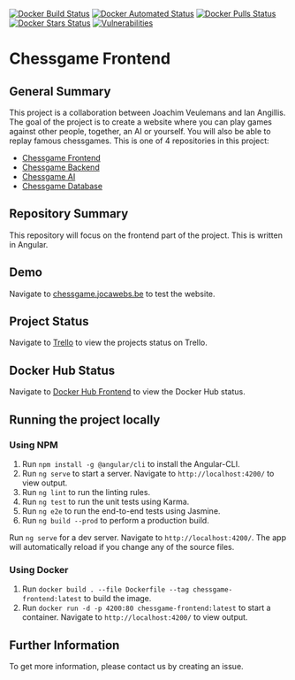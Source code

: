 [![Docker Build Status](https://img.shields.io/docker/cloud/build/joachimveulemans/chessgame-frontend)](https://hub.docker.com/r/joachimveulemans/chessgame-frontend/builds)
[![Docker Automated Status](https://img.shields.io/docker/cloud/automated/joachimveulemans/chessgame-frontend)](https://hub.docker.com/r/joachimveulemans/chessgame-frontend)
[![Docker Pulls Status](https://img.shields.io/docker/pulls/joachimveulemans/chessgame-frontend)](https://hub.docker.com/r/joachimveulemans/chessgame-frontend)
[![Docker Stars Status](https://img.shields.io/docker/stars/joachimveulemans/chessgame-frontend)](https://hub.docker.com/r/joachimveulemans/chessgame-frontend)
[![Vulnerabilities](https://img.shields.io/snyk/vulnerabilities/github/joachimveulemans/chessgame-frontend)](https://github.com/JoachimVeulemans/chessgame-frontend)

# Chessgame Frontend

## General Summary

This project is a collaboration between Joachim Veulemans and Ian Angillis. The goal of the project is to create a website where you can play games against other people, together, an AI or yourself. You will also be able to replay famous chessgames. This is one of 4 repositories in this project:

- [Chessgame Frontend](https://github.com/JoachimVeulemans/chessgame-frontend)
- [Chessgame Backend](https://github.com/JoachimVeulemans/chessgame-backend)
- [Chessgame AI](https://github.com/JoachimVeulemans/chessgame-ai)
- [Chessgame Database](https://github.com/JoachimVeulemans/chessgame-database)

## Repository Summary

This repository will focus on the frontend part of the project. This is written in Angular.

## Demo

Navigate to [chessgame.jocawebs.be](https://chessgame.jocawebs.be) to test the website.

## Project Status

Navigate to [Trello]([https://trello.com/b/k8dXRchw/chessproject]) to view the projects status on Trello.

## Docker Hub Status

Navigate to [Docker Hub Frontend](https://hub.docker.com/r/joachimveulemans/chessgame-frontend) to view the Docker Hub status.

## Running the project locally

### Using NPM

1. Run `npm install -g @angular/cli` to install the Angular-CLI.
2. Run `ng serve` to start a server. Navigate to `http://localhost:4200/` to view output.
3. Run `ng lint` to run the linting rules.
4. Run `ng test` to run the unit tests using Karma.
5. Run `ng e2e` to run the end-to-end tests using Jasmine.
6. Run `ng build --prod` to perform a production build.

Run `ng serve` for a dev server. Navigate to `http://localhost:4200/`. The app will automatically reload if you change any of the source files.

### Using Docker

1. Run `docker build . --file Dockerfile --tag chessgame-frontend:latest` to build the image.
2. Run `docker run -d -p 4200:80 chessgame-frontend:latest` to start a container. Navigate to `http://localhost:4200/` to view output.

## Further Information

To get more information, please contact us by creating an issue.
